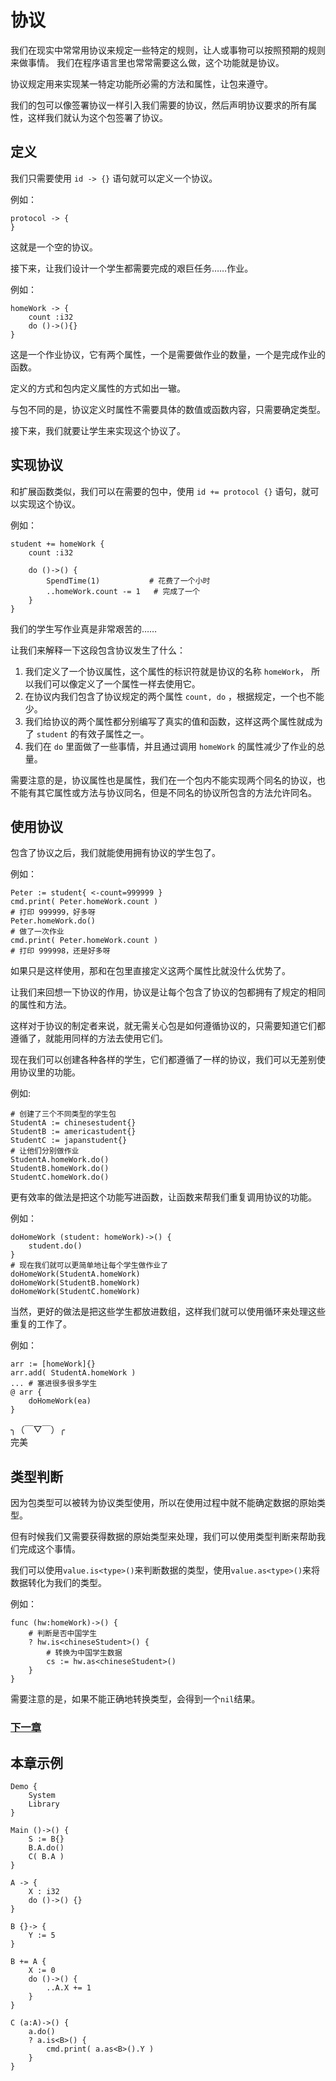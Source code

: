# 协议
我们在现实中常常用协议来规定一些特定的规则，让人或事物可以按照预期的规则来做事情。
我们在程序语言里也常常需要这么做，这个功能就是协议。

协议规定用来实现某一特定功能所必需的方法和属性，让包来遵守。

我们的包可以像签署协议一样引入我们需要的协议，然后声明协议要求的所有属性，这样我们就认为这个包签署了协议。
## 定义
我们只需要使用 `id -> {}` 语句就可以定义一个协议。

例如：
```
protocol -> {
}
```
这就是一个空的协议。

接下来，让我们设计一个学生都需要完成的艰巨任务……作业。

例如：
```
homeWork -> {
    count :i32
    do ()->(){}
}
```
这是一个作业协议，它有两个属性，一个是需要做作业的数量，一个是完成作业的函数。

定义的方式和包内定义属性的方式如出一辙。

与包不同的是，协议定义时属性不需要具体的数值或函数内容，只需要确定类型。

接下来，我们就要让学生来实现这个协议了。
## 实现协议
和扩展函数类似，我们可以在需要的包中，使用 `id += protocol {}` 语句，就可以实现这个协议。

例如：
```
student += homeWork {
    count :i32

    do ()->() {
        SpendTime(1)           # 花费了一个小时
        ..homeWork.count -= 1   # 完成了一个
    }
}
```
我们的学生写作业真是非常艰苦的……

让我们来解释一下这段包含协议发生了什么：
1. 我们定义了一个协议属性，这个属性的标识符就是协议的名称 `homeWork`， 所以我们可以像定义了一个属性一样去使用它。
1. 在协议内我们包含了协议规定的两个属性 `count, do` ，根据规定，一个也不能少。
1. 我们给协议的两个属性都分别编写了真实的值和函数，这样这两个属性就成为了 `student` 的有效子属性之一。
1. 我们在 `do` 里面做了一些事情，并且通过调用 `homeWork` 的属性减少了作业的总量。

需要注意的是，协议属性也是属性，我们在一个包内不能实现两个同名的协议，也不能有其它属性或方法与协议同名，但是不同名的协议所包含的方法允许同名。

## 使用协议
包含了协议之后，我们就能使用拥有协议的学生包了。

例如：
```
Peter := student{ <-count=999999 }
cmd.print( Peter.homeWork.count )
# 打印 999999，好多呀
Peter.homeWork.do()
# 做了一次作业
cmd.print( Peter.homeWork.count )
# 打印 999998，还是好多呀
```
如果只是这样使用，那和在包里直接定义这两个属性比就没什么优势了。

让我们来回想一下协议的作用，协议是让每个包含了协议的包都拥有了规定的相同的属性和方法。

这样对于协议的制定者来说，就无需关心包是如何遵循协议的，只需要知道它们都遵循了，就能用同样的方法去使用它们。

现在我们可以创建各种各样的学生，它们都遵循了一样的协议，我们可以无差别使用协议里的功能。

例如:
```
# 创建了三个不同类型的学生包
StudentA := chinesestudent{}
StudentB := americastudent{}
StudentC := japanstudent{}
# 让他们分别做作业
StudentA.homeWork.do()
StudentB.homeWork.do()
StudentC.homeWork.do()
```
更有效率的做法是把这个功能写进函数，让函数来帮我们重复调用协议的功能。

例如：
```
doHomeWork (student: homeWork)->() {
    student.do()
}
# 现在我们就可以更简单地让每个学生做作业了
doHomeWork(StudentA.homeWork)
doHomeWork(StudentB.homeWork)
doHomeWork(StudentC.homeWork)
```
当然，更好的做法是把这些学生都放进数组，这样我们就可以使用循环来处理这些重复的工作了。

例如：
```
arr := [homeWork]{}
arr.add( StudentA.homeWork )
... # 塞进很多很多学生
@ arr {
    doHomeWork(ea)
}
```
╮（￣▽￣）╭  
完美

## 类型判断
因为包类型可以被转为协议类型使用，所以在使用过程中就不能确定数据的原始类型。

但有时候我们又需要获得数据的原始类型来处理，我们可以使用类型判断来帮助我们完成这个事情。

我们可以使用`value.is<type>()`来判断数据的类型，使用`value.as<type>()`来将数据转化为我们的类型。

例如：
```
func (hw:homeWork)->() {
    # 判断是否中国学生
    ? hw.is<chineseStudent>() {
        # 转换为中国学生数据
        cs := hw.as<chineseStudent>()
    }
}
```
需要注意的是，如果不能正确地转换类型，会得到一个`nil`结果。

### [下一章](enumeration-type.md)

## 本章示例
```
Demo {
    System
    Library
}

Main ()->() {
    S := B{}
    B.A.do()
    C( B.A )
}

A -> {
    X : i32
    do ()->() {}
}

B {}-> {
    Y := 5
}

B += A {
    X := 0
    do ()->() {
        ..A.X += 1
    }
}

C (a:A)->() {
    a.do()
    ? a.is<B>() {
        cmd.print( a.as<B>().Y )
    }
}
```